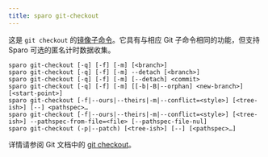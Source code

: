 ```yaml
---
title: sparo git-checkout
---
```


这是 `git checkout` 的[镜像子命令](./overview.md)。它具有与相应 Git 子命令相同的功能，但支持 Sparo 可选的匿名计时数据收集。

```
sparo git-checkout [-q] [-f] [-m] [<branch>]
sparo git-checkout [-q] [-f] [-m] --detach [<branch>]
sparo git-checkout [-q] [-f] [-m] [--detach] <commit>
sparo git-checkout [-q] [-f] [-m] [[-b|-B|--orphan] <new-branch>] [<start-point>]
sparo git-checkout [-f|--ours|--theirs|-m|--conflict=<style>] [<tree-ish>] [--] <pathspec>…​
sparo git-checkout [-f|--ours|--theirs|-m|--conflict=<style>] [<tree-ish>] --pathspec-from-file=<file> [--pathspec-file-nul]
sparo git-checkout (-p|--patch) [<tree-ish>] [--] [<pathspec>…​]
```

详情请参阅 Git 文档中的 [git checkout](https://git-scm.com/docs/git-checkout)。
